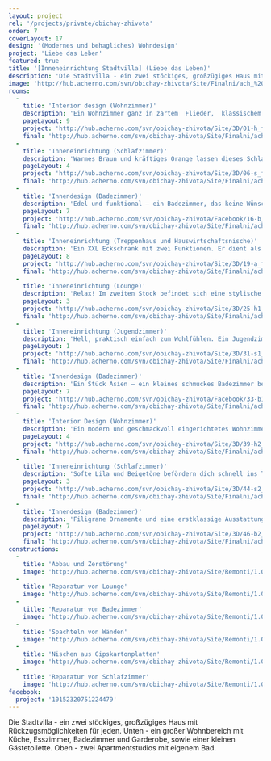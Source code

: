 ```yaml
---
layout: project
rel: '/projects/private/obichay-zhivota'
order: 7
coverLayout: 17
design: '(Modernes und behagliches) Wohndesign'
project: 'Liebe das Leben'
featured: true
title: '[Inneneinrichtung Stadtvilla] (Liebe das Leben)'
description: 'Die Stadtvilla - ein zwei stöckiges, großzügiges Haus mit Rückzugsmöglichkeiten für jeden. Unten - ein großer Wohnbereich mit Küche, Esszimmer, Badezimmer und Garderobe, sowie einer kleinen Gästetoilette. Oben - zwei Apartmentstudios mit eigenem Bad.'
image: 'http://hub.acherno.com/svn/obichay-zhivota/Site/Finalni/ach_%20(41).jpg'
rooms:
  -
    title: 'Interior design (Wohnzimmer)'
    description: 'Ein Wohnzimmer ganz in zartem  Flieder,  klassischem Weiß und ein paar Akzenten in Rosa und Gelb. Das ist ein frisches Frühlingsbouqet für die Seele. Dieses luftige Wohnzimmer mit schönem Ausblick zum Garten ist das Herz des Hauses. Besinnliche Abende mit Freunden oder einfach nur auf dem Sofa liegen und einen aromatischen Tee trinken– hier alles ist denkbar!'
    pageLayout: 9
    project: 'http://hub.acherno.com/svn/obichay-zhivota/Site/3D/01-h_f.jpg'
    final: 'http://hub.acherno.com/svn/obichay-zhivota/Site/Finalni/ach_%20(49).jpg'
  -
    title: 'Inneneinrichtung (Schlafzimmer)'
    description: 'Warmes Braun und kräftiges Orange lassen dieses Schlafzimmer besonders beruhigend und gemütlich wirken. Die Einrichtung ist funktional mit klaren Linien und zeitlosem Design.'
    pageLayout: 4
    project: 'http://hub.acherno.com/svn/obichay-zhivota/Site/3D/06-s_f.jpg'
    final: 'http://hub.acherno.com/svn/obichay-zhivota/Site/Finalni/ach_%20(23)-2.jpg'
  -
    title: 'Innendesign (Badezimmer)'
    description: 'Edel und funktional – ein Badezimmer, das keine Wünsche unerfüllt lässt!'
    pageLayout: 7
    project: 'http://hub.acherno.com/svn/obichay-zhivota/Facebook/16-b_f.jpg'
    final: 'http://hub.acherno.com/svn/obichay-zhivota/Site/Finalni/ach_%20(31).jpg'
  -
    title: 'Inneneinrichtung (Treppenhaus und Hauswirtschaftsnische)'
    description: 'Ein XXL Eckschrank mit zwei Funktionen. Er dient als großzügige Garderobe und beherbergt hinter einer raffinierten Spiegeltür auch noch genug Platz für Waschmaschine und Wäschetrockner.'
    pageLayout: 8
    project: 'http://hub.acherno.com/svn/obichay-zhivota/Site/3D/19-a_f.jpg'
    final: 'http://hub.acherno.com/svn/obichay-zhivota/Site/Finalni/ach_%20(33).jpg'
  -
    title: 'Inneneinrichtung (Lounge)'
    description: 'Relax! Im zweiten Stock befindet sich eine stylische Lounge im Industriel Look. Holz und Stein in Beigetönen im Kontrast zu blauen Sitzmöbeln. '
    pageLayout: 3
    project: 'http://hub.acherno.com/svn/obichay-zhivota/Site/3D/25-h1_f.jpg'
    final: 'http://hub.acherno.com/svn/obichay-zhivota/Site/Finalni/ach_%20(8).jpg'
  -
    title: 'Inneneinrichtung (Jugendzimmer)'
    description: 'Hell, praktisch einfach zum Wohlfühlen. Ein Jugendzimmer, das trotz wenig Platz alles hat was man braucht.'
    pageLayout: 1
    project: 'http://hub.acherno.com/svn/obichay-zhivota/Site/3D/31-s1_f.jpg'
    final: 'http://hub.acherno.com/svn/obichay-zhivota/Site/Finalni/ach_%20(5).jpg'
  -
    title: 'Innendesign (Badezimmer)'
    description: 'Ein Stück Asien – ein kleines schmuckes Badezimmer bei dessen Design viel Wert auf natürliche Materialien und Farben gelegt wurde.'
    pageLayout: 7
    project: 'http://hub.acherno.com/svn/obichay-zhivota/Facebook/33-b1_f.jpg'
    final: 'http://hub.acherno.com/svn/obichay-zhivota/Site/Finalni/ach_%20(11).jpg'
  -
    title: 'Interior Design (Wohnzimmer)'
    description: 'Ein modern und geschmackvoll eingerichtetes Wohnzimmer in den Trendfarben Mint, Grau und Khaki. Hier findest du nach der Arbeit, die Zeit für einen guten Roman oder einen spannenden Film. '
    pageLayout: 4
    project: 'http://hub.acherno.com/svn/obichay-zhivota/Site/3D/39-h2_f.jpg'
    final: 'http://hub.acherno.com/svn/obichay-zhivota/Site/Finalni/ach_%20(15).jpg'
  -
    title: 'Inneneinrichtung (Schlafzimmer)'
    description: 'Softe Lila und Beigetöne befördern dich schnell ins Traumland. Der Spiegelschrank verleiht dem Raum eine zusätzliche Tiefe.'
    pageLayout: 3
    project: 'http://hub.acherno.com/svn/obichay-zhivota/Site/3D/44-s2_f.jpg'
    final: 'http://hub.acherno.com/svn/obichay-zhivota/Site/Finalni/ach_%20(4).jpg'
  -
    title: 'Innendesign (Badezimmer)'
    description: 'Filigrane Ornamente und eine erstklassige Ausstattung - das sind die Statements dieses Badezimmers!'
    pageLayout: 7
    project: 'http://hub.acherno.com/svn/obichay-zhivota/Site/3D/46-b2_f.jpg'
    final: 'http://hub.acherno.com/svn/obichay-zhivota/Site/Finalni/ach_%20(22).jpg'
constructions:
  - 
    title: 'Abbau und Zerstörung'
    image: 'http://hub.acherno.com/svn/obichay-zhivota/Site/Remonti/1.03.JPG'
  - 
    title: 'Reparatur von Lounge'
    image: 'http://hub.acherno.com/svn/obichay-zhivota/Site/Remonti/1.09.JPG'
  - 
    title: 'Reparatur von Badezimmer'
    image: 'http://hub.acherno.com/svn/obichay-zhivota/Site/Remonti/1.07.JPG'
  - 
    title: 'Spachteln von Wänden'
    image: 'http://hub.acherno.com/svn/obichay-zhivota/Site/Remonti/1.06.JPG'
  - 
    title: 'Nischen aus Gipskartonplatten'
    image: 'http://hub.acherno.com/svn/obichay-zhivota/Site/Remonti/1.05.JPG'
  - 
    title: 'Reparatur von Schlafzimmer'
    image: 'http://hub.acherno.com/svn/obichay-zhivota/Site/Remonti/1.08.JPG'
facebook:
  project: '10152320751224479'
---
```

Die Stadtvilla - ein zwei stöckiges, großzügiges Haus mit Rückzugsmöglichkeiten für jeden. Unten - ein großer Wohnbereich mit Küche, Esszimmer, Badezimmer und Garderobe, sowie einer kleinen Gästetoilette. Oben - zwei Apartmentstudios mit eigenem Bad.
